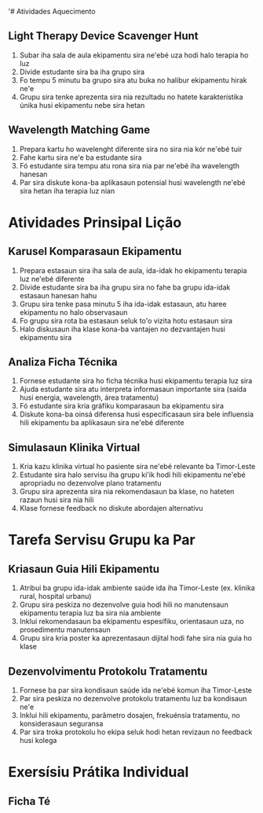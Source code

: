 '# Atividades Aquecimento

## Light Therapy Device Scavenger Hunt
1. Subar iha sala de aula ekipamentu sira ne'ebé uza hodi halo terapia ho luz
2. Divide estudante sira ba iha grupo sira
3. Fo tempu 5 minutu ba grupo sira atu buka no halibur ekipamentu hirak ne'e
4. Grupu sira tenke aprezenta sira nia rezultadu no hatete karakterístika únika husi ekipamentu nebe sira hetan

## Wavelength Matching Game
1. Prepara kartu ho wavelenght diferente sira no sira nia kór ne'ebé tuir
2. Fahe kartu sira ne'e ba estudante sira
3. Fó estudante sira tempu atu rona sira nia par ne'ebé iha wavelength hanesan
4. Par sira diskute kona-ba aplikasaun potensial husi wavelength ne'ebé sira hetan iha terapia luz nian

# Atividades Prinsipal Lição

## Karusel Komparasaun Ekipamentu
1. Prepara estasaun sira iha sala de aula, ida-idak ho ekipamentu terapia luz ne'ebé diferente
2. Divide estudante sira ba iha grupu sira no fahe ba grupu ida-idak estasaun hanesan hahu
3. Grupu sira tenke pasa minutu 5 iha ida-idak estasaun, atu haree ekipamentu no halo observasaun
4. Fo grupu sira rota ba estasaun seluk to'o vizita hotu estasaun sira
5. Halo diskusaun iha klase kona-ba vantajen no dezvantajen husi ekipamentu sira

## Analiza Ficha Técnika
1. Fornese estudante sira ho ficha técnika husi ekipamentu terapia luz sira
2. Ajuda estudante sira atu interpreta informasaun importante sira (saída husi energia, wavelength, área tratamentu)
3. Fó estudante sira kria gráfiku komparasaun ba ekipamentu sira
4. Diskute kona-ba oinsá diferensa husi especificasaun sira bele influensia hili ekipamentu ba aplikasaun sira ne'ebé diferente

## Simulasaun Klinika Virtual
1. Kria kazu klinika virtual ho pasiente sira ne'ebé relevante ba Timor-Leste
2. Estudante sira halo servisu iha grupu ki'ik hodi hili ekipamentu ne'ebé apropriadu no dezenvolve plano tratamentu
3. Grupu sira aprezenta sira nia rekomendasaun ba klase, no hateten razaun husi sira nia hili
4. Klase fornese feedback no diskute abordajen alternativu

# Tarefa Servisu Grupu ka Par

## Kriasaun Guia Hili Ekipamentu
1. Atribui ba grupu ida-idak ambiente saúde ida iha Timor-Leste (ex. klinika rural, hospital urbanu)
2. Grupu sira peskiza no dezenvolve guia hodi hili no manutensaun ekipamentu terapia luz ba sira nia ambiente
3. Inklui rekomendasaun ba ekipamentu espesífiku, orientasaun uza, no prosedimentu manutensaun
4. Grupu sira kria poster ka aprezentasaun dijital hodi fahe sira nia guia ho klase

## Dezenvolvimentu Protokolu Tratamentu
1. Fornese ba par sira kondisaun saúde ida ne'ebé komun iha Timor-Leste
2. Par sira peskiza no dezenvolve protokolu tratamentu luz ba kondisaun ne'e
3. Inklui hili ekipamentu, parâmetro dosajen, frekuénsia tratamentu, no konsiderasaun seguransa
4. Par sira troka protokolu ho ekipa seluk hodi hetan revizaun no feedback husi kolega

# Exersísiu Prátika Individual

## Ficha Té